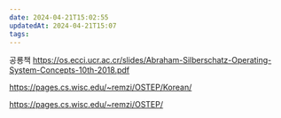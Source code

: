```yaml
---
date: 2024-04-21T15:02:55
updatedAt: 2024-04-21T15:07
tags: 
---
```

공룡책
https://os.ecci.ucr.ac.cr/slides/Abraham-Silberschatz-Operating-System-Concepts-10th-2018.pdf

https://pages.cs.wisc.edu/~remzi/OSTEP/Korean/

https://pages.cs.wisc.edu/~remzi/OSTEP/